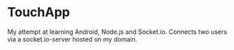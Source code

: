 # TouchApp
My attempt at learning Android, Node.js and Socket.io. Connects two users via a socket.io-server hosted on my domain.
